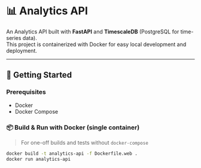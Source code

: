 # 📊 Analytics API

An Analytics API built with **FastAPI** and **TimescaleDB** (PostgreSQL for time-series data).  
This project is containerized with Docker for easy local development and deployment.

---

## 🚀 Getting Started

### Prerequisites

- Docker
- Docker Compose

### 📦 Build & Run with Docker (single container)

> For one-off builds and tests without `docker-compose`

```bash
docker build -t analytics-api -f Dockerfile.web .
docker run analytics-api

